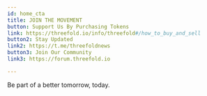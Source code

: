 ```yaml
---
id: home_cta
title: JOIN THE MOVEMENT
button: Support Us By Purchasing Tokens
link: https://threefold.io/info/threefold#/how_to_buy_and_sell
button2: Stay Updated
link2: https://t.me/threefoldnews
button3: Join Our Community
link3: https://forum.threefold.io

---
```


Be part of a better tomorrow, today.

<!-- button2: Spread our Message
link: ''
button3: Join our Community
link: '' -->